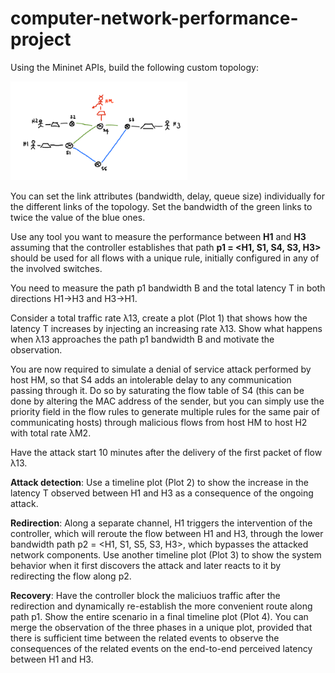 # computer-network-performance-project

Using the Mininet APIs, build the following custom topology:

![](images/topology.png)

You can set the link attributes (bandwidth, delay, queue size) individually for the different links of the topology. Set the bandwidth of the green links to twice the value of the blue ones.

Use any tool you want to measure the performance between **H1** and **H3** assuming that the controller establishes that path **p1 = <H1, S1, S4, S3, H3>** should be used for all flows with a unique rule, initially configured in any of the involved switches.

You need to measure the path p1 bandwidth B and the total latency T in both directions H1->H3 and H3->H1.

Consider a total traffic rate λ13, create a plot (Plot 1) that shows how the latency T increases by injecting an increasing rate λ13. Show what happens when λ13 approaches the path p1 bandwidth B and motivate the observation.

You are now required to simulate a denial of service attack performed by host HM, so that S4 adds an intolerable delay to any communication passing through it. Do so by saturating the flow table of S4 (this can be done by altering the MAC address of the sender, but you can simply use the priority field in the flow rules to generate multiple rules for the same pair of communicating hosts) through malicious flows from host HM to host H2 with total rate λM2.

Have the attack start 10 minutes after the delivery of the first packet of flow λ13.

**Attack detection**: Use a timeline plot (Plot 2) to show the increase in the latency T observed between H1 and H3 as a consequence of the ongoing attack.

**Redirection**: Along a separate channel, H1 triggers the intervention of the controller, which will reroute the flow between H1 and H3, through the lower bandwidth path p2 = <H1, S1, S5, S3, H3>, which bypasses the attacked network components.
Use another timeline plot (Plot 3) to show the system behavior when it first discovers the attack and later reacts to it by redirecting the flow along p2.

**Recovery**: Have the controller block the maliciuos traffic after the redirection and dynamically re-establish the more convenient route along path p1. Show the entire scenario in a final timeline plot (Plot 4).
You can merge the observation of the three phases in a unique plot, provided that there is sufficient time between the related events to observe the consequences of the related events on the end-to-end perceived latency between H1 and H3.

